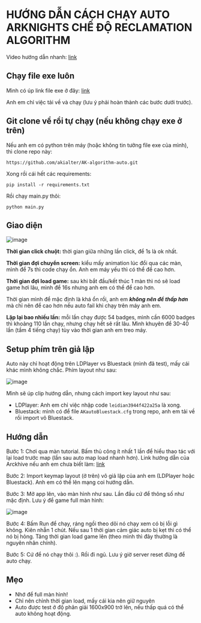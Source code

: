 # HƯỚNG DẪN CÁCH CHẠY AUTO ARKNIGHTS CHẾ ĐỘ RECLAMATION ALGORITHM

Video hướng dẫn nhanh: [link](https://www.youtube.com/watch?v=Vp98zE-LzTY)

## Chạy file exe luôn
Mình có úp link file exe ở đây: [link](https://drive.google.com/drive/folders/1bkYlfIhkb0Bj5QTXKXtDRTPUsXQD5L8W?usp=drive_link)

Anh em chỉ việc tải về và chạy (lưu ý phải hoàn thành các bước dưới trước).

## Git clone về rồi tự chạy (nếu không chạy exe ở trên)
Nếu anh em có python trên máy (hoặc không tin tưởng file exe của mình), thì clone repo này:

```https://github.com/akialter/AK-algorithm-auto.git```

Xong rồi cái hết các requirements:

```pip install -r requirements.txt```

Rồi chạy main.py thôi:

```python main.py```

## Giao diện

![image](https://github.com/akialter/AK-algorithm-auto/assets/117612624/e88e00ea-3b09-4865-8784-fd5d4be306e7)


**Thời gian click chuột:** thời gian giữa những lần click, để 1s là ok nhất.

**Thời gian đợi chuyển screen:** kiểu mấy animation lúc đổi qua các màn, mình để 7s thì code chạy ổn. Anh em máy yếu thì có thể để cao hơn.

**Thời gian đợi load game:** sau khi bắt đầu/kết thúc 1 màn thì nó sẽ load game hơi lâu, mình để 16s nhưng anh em có thể để cao hơn.

Thời gian mình để mặc định là khá ổn rồi, anh em ***không nên để thấp hơn*** mà chỉ nên để cao hơn nếu auto fail khi chạy trên máy anh em.

**Lặp lại bao nhiều lần:** mỗi lần chạy được 54 badges, mình cần 6000 badges thì khoảng 110 lần chạy, nhưng chạy hết sẽ rất lâu. Mình khuyên để 30-40 lần (tầm 4 tiếng chạy) tùy vào thời gian anh em treo máy.

## Setup phím trên giả lập
Auto này chỉ hoạt động trên LDPlayer vs Bluestack (mình đã test), mấy cái khác mình không chắc. Phím layout như sau:

![image](https://github.com/akialter/AK-algorithm-auto/assets/117612624/9ae22c9c-d550-4af8-b939-6886bea9341e)

Mình sẽ úp clip hướng dẫn, nhưng cách import key layout như sau:

- LDPlayer: Anh em chỉ việc nhập code ```leidian3944f422a25a``` là xong.
- Bluestack: mình có để file ```AKautoBluestack.cfg``` trong repo, anh em tải về rồi import vô Bluestack.


## Hướng dẫn
Bước 1: Chơi qua màn tutorial. Bấm thủ công ít nhất 1 lần để hiểu thao tác với lại load trước map (lần sau auto map load nhanh hơn). Link hướng dẫn của Arckhive nếu anh em chưa biết làm: [link](https://www.youtube.com/watch?v=V1HaBXQkh24)

Bước 2: Import keymap layout (ở trên) vô giả lập của anh em (LDPlayer hoặc Bluestack). Anh em có thể lên mạng coi hướng dẫn.

Bước 3: Mở app lên, vào màn hình như sau. Lần đầu cứ để thông số như mặc định. Lưu ý để game full màn hình:

![image](https://github.com/akialter/AK-algorithm-auto/assets/117612624/66104bdf-2d9b-4a5a-aa68-427eff2ee16d)

Bước 4: Bấm Run để chạy, ráng ngồi theo dõi nó chạy xem có bị lỗi gì không. Kiên nhẫn 1 chút. Nếu sau 1 thời gian cảm giác auto bị kẹt thì có thể nó bị hỏng. Tăng thời gian load game lên (theo mình thì đây thường là nguyên nhân chính).

Bước 5: Cứ để nó chạy thôi :). Rồi đi ngủ. Lưu ý giờ server reset đừng để auto chạy.

## Mẹo

- Nhớ để full màn hình!
- Chỉ nên chỉnh thời gian load, mấy cái kia nên giữ nguyên
- Auto được test ở độ phân giải 1600x900 trở lên, nếu thấp quá có thể auto không hoạt động.



